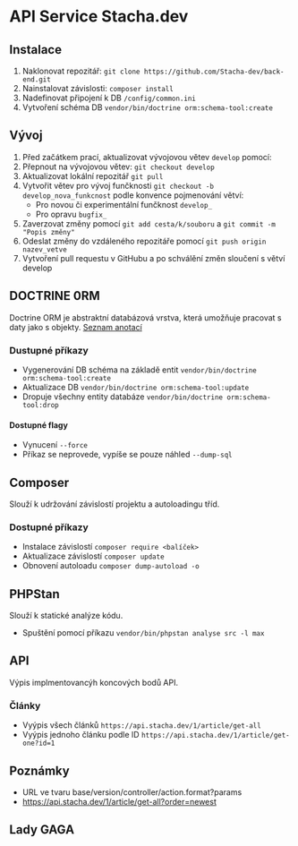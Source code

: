 # API Service Stacha.dev

## Instalace

1. Naklonovat repozitář: `git clone https://github.com/Stacha-dev/back-end.git`
2. Nainstalovat závislosti: `composer install`
3. Nadefinovat připojení k DB `/config/common.ini`
4. Vytvoření schéma DB `vendor/bin/doctrine orm:schema-tool:create`

## Vývoj

1. Před začátkem prací, aktualizovat vývojovou větev `develop` pomocí:
2. Přepnout na vývojovou větev: `git checkout develop`
3. Aktualizovat lokální repozitář `git pull`
4. Vytvořit větev pro vývoj funčknosti `git checkout -b develop_nova_funkcnost` podle konvence pojmenování větví:
    - Pro novou či experimentální funčknost `develop_`
    - Pro opravu `bugfix_`
5. Zaverzovat změny pomocí `git add cesta/k/souboru` a `git commit -m "Popis změny"`
6. Odeslat změny do vzdáleného repozitáře pomocí `git push origin nazev_vetve`
7. Vytvoření pull requestu v GitHubu a po schválění změn sloučení s větví develop

## DOCTRINE 0RM

Doctrine ORM je abstraktní databázová vrstva, která umožňuje pracovat s daty jako s objekty. [Seznam anotací](https://www.doctrine-project.org/projects/doctrine-orm/en/2.7/reference/annotations-reference.html)

### Dustupné příkazy

-   Vygenerování DB schéma na základě entit `vendor/bin/doctrine orm:schema-tool:create`
-   Aktualizace DB `vendor/bin/doctrine orm:schema-tool:update`
-   Dropuje všechny entity databáze `vendor/bin/doctrine orm:schema-tool:drop`

#### Dostupné flagy

-   Vynucení `--force`
-   Příkaz se neprovede, vypíše se pouze náhled `--dump-sql`

## Composer

Slouží k udržování závislostí projektu a autoloadingu tříd.

### Dostupné příkazy

-   Instalace závislostí `composer require <balíček>`
-   Aktualizace závislostí `composer update`
-   Obnovení autoloadu `composer dump-autoload -o`

## PHPStan

Slouží k statické analýze kódu.

-   Spuštění pomocí příkazu `vendor/bin/phpstan analyse src -l max`

## API

Výpis implmentovancýh koncových bodů API.

### Články

-   Vyýpis všech článků `https://api.stacha.dev/1/article/get-all`
-   Vyýpis jednoho článku podle ID `https://api.stacha.dev/1/article/get-one?id=1`

## Poznámky

-   URL ve tvaru base/version/controller/action.format?params
-   https://api.stacha.dev/1/article/get-all?order=newest

## Lady GAGA
